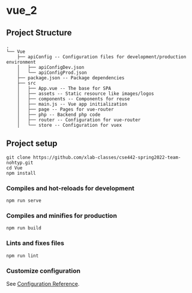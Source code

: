 # vue_2

## Project Structure
```
.
└── Vue
    ├── apiConfig -- Configuration files for development/production environment 
    │   ├── apiConfigDev.json
    │   └── apiConfigProd.json
    ├── package.json -- Package dependencies
    ├── src
    │   ├── App.vue -- The base for SPA
    │   ├── assets -- Static resource like images/logos
    │   ├── components -- Components for reuse
    │   ├── main.js -- Vue app initialization
    │   ├── page -- Pages for vue-router
    │   ├── php -- Backend php code
    │   ├── router -- Configuration for vue-router
    │   └── store -- Configuration for vuex
```

## Project setup
```
git clone https://github.com/xlab-classes/cse442-spring2022-team-nohtyp.git
cd Vue
npm install
```

### Compiles and hot-reloads for development
```
npm run serve
```

### Compiles and minifies for production
```
npm run build
```

### Lints and fixes files
```
npm run lint
```

### Customize configuration
See [Configuration Reference](https://cli.vuejs.org/config/).
